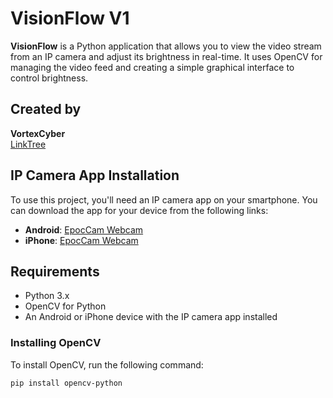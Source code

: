 # VisionFlow V1 

**VisionFlow** is a Python application that allows you to view the video stream 
from an IP camera and adjust its brightness in real-time. 
It uses OpenCV for managing the video feed and creating a simple graphical interface to control brightness.

## Created by
**VortexCyber**  
[LinkTree](http://linktr.ee/vortex_)

## IP Camera App Installation

To use this project, you'll need an IP camera app on your smartphone. You can download the app for your device from the following links:

- **Android**: [EpocCam Webcam](https://play.google.com/store/apps/details?id=com.pas.webcam)
- **iPhone**: [EpocCam Webcam](https://apps.apple.com/us/app/epoccam-webcam/id1534160801)

## Requirements

- Python 3.x
- OpenCV for Python
- An Android or iPhone device with the IP camera app installed

### Installing OpenCV

To install OpenCV, run the following command:

```bash
pip install opencv-python
